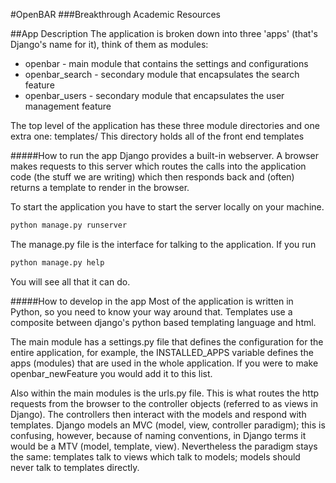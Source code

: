#OpenBAR
###Breakthrough Academic Resources

##App Description
The application is broken down into three 'apps' (that's Django's name for it), think of them as modules:
* openbar - main module that contains the settings and configurations
* openbar_search - secondary module that encapsulates the search feature
* openbar_users - secondary module that encapsulates the user management feature

The top level of the application has these three module directories and one extra one: templates/ This directory holds
all of the front end templates

#####How to run the app
Django provides a built-in webserver. A browser makes requests to this server which routes the calls into the
application code (the stuff we are writing) which then responds back and (often) returns a template to render in the
browser.

To start the application you have to start the server locally on your machine.
```bash
python manage.py runserver
```
The manage.py file is the interface for talking to the application. If you run
```bash
python manage.py help
```
You will see all that it can do.

#####How to develop in the app
Most of the application is written in Python, so you need to know your way around that. Templates use a composite
between django's python based templating language and html.

The main module has a settings.py file that defines the configuration for the entire application, for example, the
INSTALLED_APPS variable defines the apps (modules) that are used in the whole application. If you were to make
openbar_newFeature you would add it to this list.

Also within the main modules is the urls.py file. This is what routes the http requests from the browser to the
controller objects (referred to as views in Django). The controllers then interact with the models and respond with
templates. Django models an MVC (model, view, controller paradigm); this is confusing, however, because of naming
conventions, in Django terms it would be a MTV (model, template, view). Nevertheless the paradigm stays the same:
templates talk to views which talk to models; models should never talk to templates directly.



